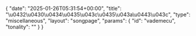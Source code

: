 {
    "date": "2025-01-26T05:31:54+00:00",
    "title": "\u0432\u0430\u0434\u0435\u043c\u0435\u043a\u0443\u043c",
    "type": "miscellaneous",
    "layout": "songpage",
    "params": {
        "id": "vademecu",
        "tonality": ""
    }
}
